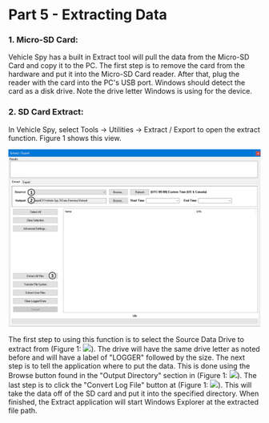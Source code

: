 # Part 5 - Extracting Data

### 1. Micro-SD Card:

Vehicle Spy has a built in Extract tool will pull the data from the Micro-SD Card and copy it to the PC. The first step is to remove the card from the hardware and put it into the Micro-SD Card reader. After that, plug the reader with the card into the PC's USB port. Windows should detect the card as a disk drive. Note the drive letter Windows is using for the device.

### 2. SD Card Extract:

In Vehicle Spy, select Tools -> Utilities -> Extract / Export to open the extract function. Figure 1 shows this view.

![Figure 1: The SD Card Extract Application.](../../.gitbook/assets/CoreMiniExtract.gif)

The first step to using this function is to select the Source Data Drive to extract from (Figure 1: ![](https://cdn.intrepidcs.net/support/VehicleSpy/assets/smOne.gif)). The drive will have the same drive letter as noted before and will have a label of "LOGGER" followed by the size. The next step is to tell the application where to put the data. This is done using the Browse button found in the "Output Directory" section in (Figure 1: ![](https://cdn.intrepidcs.net/support/VehicleSpy/assets/smTwo.gif)). The last step is to click the "Convert Log File" button at (Figure 1: ![](https://cdn.intrepidcs.net/support/VehicleSpy/assets/smThree.gif)). This will take the data off of the SD card and put it into the specified directory. When finished, the Extract application will start Windows Explorer at the extracted file path.
